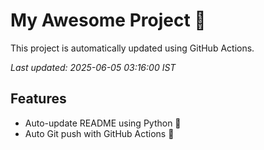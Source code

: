 # My Awesome Project 🚀

This project is automatically updated using GitHub Actions.

_Last updated: 2025-06-05 03:16:00 IST_

## Features
- Auto-update README using Python 🐍
- Auto Git push with GitHub Actions 🤖
